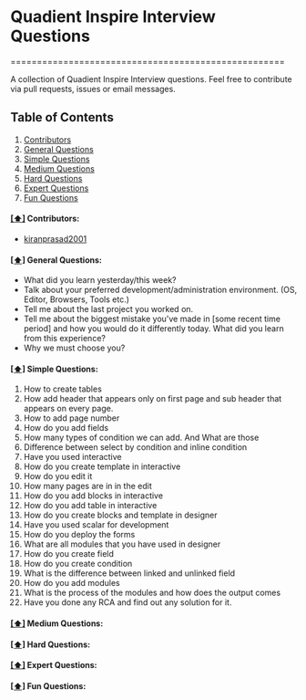 # Quadient Inspire Interview Questions
====================================================

A collection of Quadient Inspire Interview questions. Feel free to contribute via pull requests, issues or email messages.


## <a name='toc'>Table of Contents</a>

  1. [Contributors](#contributors)
  1. [General Questions](#general)
  1. [Simple Questions](#simple)
  1. [Medium Questions](#medium)
  1. [Hard Questions](#hard)
  1. [Expert Questions](#expert)
  1. [Fun Questions](#fun)


#### [[⬆]](#toc) <a name='contributors'>Contributors:</a>

* [kiranprasad2001](https://github.com/kiranprasad2001)


#### [[⬆]](#toc) <a name='general'>General Questions:</a>

* What did you learn yesterday/this week?
* Talk about your preferred development/administration environment. (OS, Editor, Browsers, Tools etc.)
* Tell me about the last project you worked on.
* Tell me about the biggest mistake you've made in [some recent time period] and how you would do it differently today. What did you learn from this experience?
* Why we must choose you?


#### [[⬆]](#toc) <a name='simple'>Simple Questions:</a>

1. How to create tables
2. How add header that appears only on first page and sub header that appears on every page. 
3. How to add page number
4. How do you add fields
5. How many types of condition we can add. And What are those
6. Difference between select by condition and inline condition
7. Have you used interactive
8. How do you create template in interactive
9. How do you edit it
10. How many pages are in in the edit
11. How do you add blocks in interactive
12. How do you add table in interactive
13. How do you create blocks and template in designer
14. Have you used scalar for development
15. How do you deploy the forms
16. What are all modules that you have used in designer
17. How do you create field
18. How do you create condition
19. What is the difference between linked and unlinked field
20. How do you add modules
21. What is the process of the modules and how does the output comes
22. Have you done any RCA and find out any solution for it.


#### [[⬆]](#toc) <a name='medium'>Medium Questions:</a>


#### [[⬆]](#toc) <a name='hard'>Hard Questions:</a>


#### [[⬆]](#toc) <a name='expert'>Expert Questions:</a>


#### [[⬆]](#toc) <a name='fun'>Fun Questions:</a>



